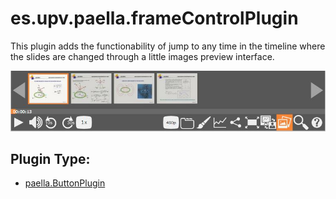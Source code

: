 # es.upv.paella.frameControlPlugin

This plugin adds the functionability of jump to any time in the timeline where the slides are changed through a little images preview interface.

![](images/frameControlPlugin.jpg)

## Plugin Type:
- [paella.ButtonPlugin](../plugin_type.md)
